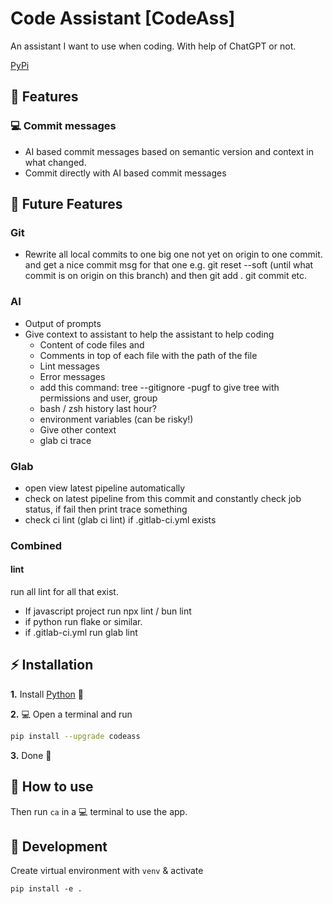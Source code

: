 # Code Assistant [CodeAss]

An assistant I want to use when coding. With help of ChatGPT or not.

[PyPi](https://pypi.org/project/CodeAss/)

## 🚀 Features

### 💻 Commit messages

- AI based commit messages based on semantic version and context in what changed.
- Commit directly with AI based commit messages

## 🔮 Future Features

### Git
- Rewrite all local commits to one big one not yet on origin to one commit. and get a nice commit msg for that one
  e.g. git reset --soft (until what commit is on origin on this branch) and then git add . git commit etc.

### AI
- Output of prompts
- Give context to assistant to help the assistant to help coding
  - Content of code files and 
  - Comments in top of each file with the path of the file
  - Lint messages
  - Error messages
  - add this command:  tree --gitignore -pugf to give tree with permissions and user, group
  - bash / zsh history last hour?
  - environment variables (can be risky!)
  - Give other context
  - glab ci trace

### Glab
- open view latest pipeline automatically
- check on latest pipeline from this commit and constantly check job status, if fail then print trace something
- check ci lint (glab ci lint) if .gitlab-ci.yml exists

### Combined

#### lint
run all lint for all that exist. 
  - If javascript project run npx lint / bun lint
  - if python run flake or similar.
  - if .gitlab-ci.yml run glab lint



## ⚡ Installation

**1.** Install [Python](https://www.python.org/downloads/) 🐍

**2.** 💻 Open a terminal and run

```bash
pip install --upgrade codeass
```

**3.** Done 🎉

## 🎈 How to use

Then run ```ca``` in a 💻 terminal to use the app.


## 💩 Development

Create virtual environment with `venv` & activate


`pip install -e .`